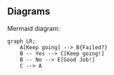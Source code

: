 ## Diagrams

Mermaid diagram:

<!-- In order to use it you should 
enable diagram support 
settings -- language -- markdown -- 
enable either  Mermaid or PlantUML --
click apply and ok -->
```mermaid
graph LR;
    A[Keep going] --> B{Failed?}
    B -- Yes --> C[Keep going!]
    B -- No --> E[Good Job!]
    C --> A
```